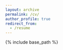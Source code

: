 ```yaml
---
layout: archive
permalink: /cv/
author_profile: true
redirect_from:
  - /resume
---
```


{% include base_path %}

<object data="../files/cv.pdf" width="1000" height="600" type='application/pdf'></object>